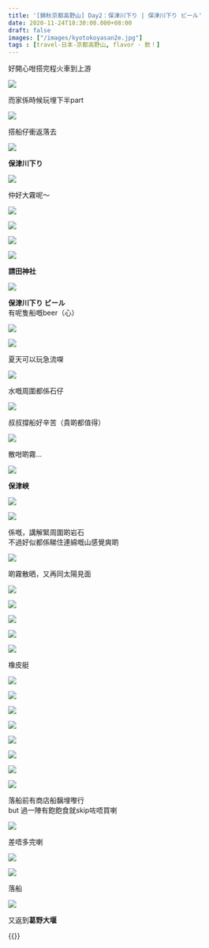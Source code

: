 ```yaml
---
title: '[錦秋京都高野山] Day2：保津川下り | 保津川下り ビール'
date: 2020-11-24T18:30:00.000+08:00
draft: false
images: ["/images/kyotokoyasan2e.jpg"]
tags : [travel-日本-京都高野山, flavor - 飲！]
---
```


好開心咁搭完程火車到上游  

![](/images/kyotokoyasan2e1.jpg)

而家係時候玩埋下半part  

![](/images/kyotokoyasan2e2.jpg)

搭船仔衝返落去  

![](/images/kyotokoyasan2e3.jpg)

**保津川下り**  

![](/images/kyotokoyasan2e4.jpg)

仲好大霧呢～  

![](/images/kyotokoyasan2e5.jpg)

![](/images/kyotokoyasan2e6.jpg)

![](/images/kyotokoyasan2e7.jpg)

![](/images/kyotokoyasan2e8.jpg)

**請田神社**  

![](/images/kyotokoyasan2e9.jpg)

**保津川下り ビール**  
有呢隻船嘅beer（心）  

![](/images/kyotokoyasan2e10.jpg)

![](/images/kyotokoyasan2e11.jpg)

夏天可以玩急流㗎  

![](/images/kyotokoyasan2e12.jpg)

水嘅周圍都係石仔  

![](/images/kyotokoyasan2e13.jpg)

叔叔撐船好辛苦（貴啲都值得）

![](/images/kyotokoyasan2e14.jpg)

散咁啲霧...

![](/images/kyotokoyasan2e15.jpg)

**保津峡**  

![](/images/kyotokoyasan2e16.jpg)


![](/images/kyotokoyasan2e17.jpg)

係嘅，講解緊周圍啲岩石  
不過好似都係睇住連綿嘅山感覺爽啲  

![](/images/kyotokoyasan2e.jpg)

啲霧散晒，又再同太陽見面  

![](/images/kyotokoyasan2e18.jpg)

![](/images/kyotokoyasan2e19.jpg)

![](/images/kyotokoyasan2e20.jpg)

![](/images/kyotokoyasan2e21.jpg)

![](/images/kyotokoyasan2e22.jpg)

橡皮艇

![](/images/kyotokoyasan2e23.jpg)

![](/images/kyotokoyasan2e24.jpg)

![](/images/kyotokoyasan2e25.jpg)

![](/images/kyotokoyasan2e26.jpg)

![](/images/kyotokoyasan2e27.jpg)

![](/images/kyotokoyasan2e28.jpg)

![](/images/kyotokoyasan2e29.jpg)

![](/images/kyotokoyasan2e30.jpg)

落船前有商店船黐埋嚟行  
but 過一陣有飽飽食就skip咗唔買喇  

![](/images/kyotokoyasan2e31.jpg)

差唔多完喇  

![](/images/kyotokoyasan2e32.jpg)

![](/images/kyotokoyasan2e33.jpg)

落船

![](/images/kyotokoyasan2e34.jpg)

又返到**葛野大堰**  
  
  
  
{{<kyotokoyasan>}}  
